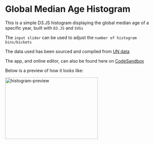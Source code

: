 # Global Median Age Histogram
This is a simple D3.JS histogram displaying the global median age of a specific year, built with `D3.JS` and `SVGs`

The `input slider` can be used to adjust the `number of histogram bins/bickets`

The data used has been sourced and compiled from [UN data](https://data.un.org/)

The app, and online editor, can also be found here on [CodeSandbox](https://codesandbox.io/s/d3-global-median-age-histogram-using-svg-33tno)

Below is a preview of how it looks like:

<img src="https://i.ibb.co/SdMTf7Y/d3-global-median-age-histogram-using-svg.gif" width="300" height="200" alt="histogram-preview" />
